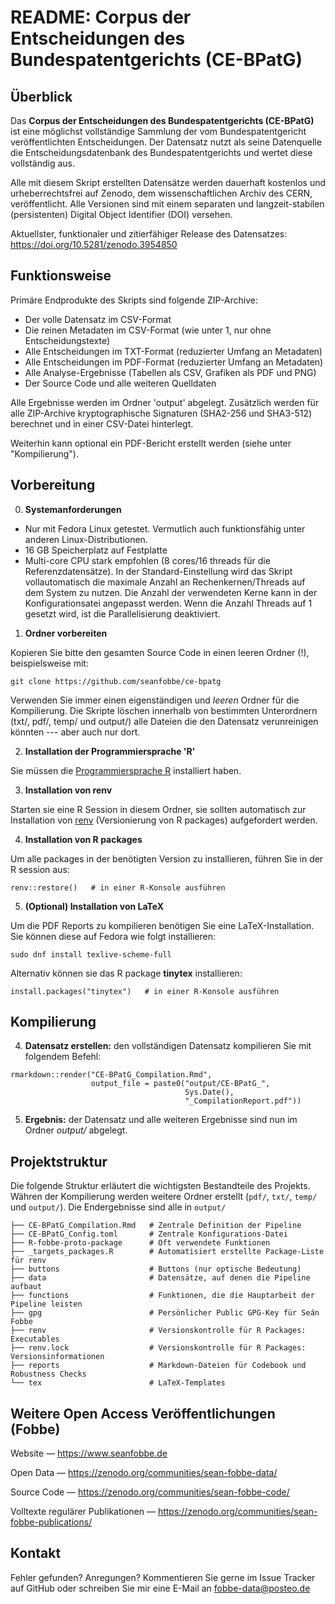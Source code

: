 # README: Corpus der Entscheidungen des Bundespatentgerichts (CE-BPatG)


## Überblick

Das **Corpus der Entscheidungen des Bundespatentgerichts (CE-BPatG)** ist eine möglichst vollständige Sammlung der vom Bundespatentgericht veröffentlichten Entscheidungen. Der Datensatz nutzt als seine Datenquelle die Entscheidungsdatenbank des Bundespatentgerichts und wertet diese vollständig aus.

Alle mit diesem Skript erstellten Datensätze werden dauerhaft kostenlos und urheberrechtsfrei auf Zenodo, dem wissenschaftlichen Archiv des CERN, veröffentlicht. Alle Versionen sind mit einem separaten und langzeit-stabilen (persistenten) Digital Object Identifier (DOI) versehen.

Aktuellster, funktionaler und zitierfähiger Release des Datensatzes: https://doi.org/10.5281/zenodo.3954850



## Funktionsweise

Primäre Endprodukte des Skripts sind folgende ZIP-Archive:
 
- Der volle Datensatz im CSV-Format
- Die reinen Metadaten im CSV-Format (wie unter 1, nur ohne Entscheidungstexte)
- Alle Entscheidungen im TXT-Format (reduzierter Umfang an Metadaten)
- Alle Entscheidungen im PDF-Format (reduzierter Umfang an Metadaten)
- Alle Analyse-Ergebnisse (Tabellen als CSV, Grafiken als PDF und PNG)
- Der Source Code und alle weiteren Quelldaten

Alle Ergebnisse werden im Ordner 'output' abgelegt. Zusätzlich werden für alle ZIP-Archive kryptographische Signaturen (SHA2-256 und SHA3-512) berechnet und in einer CSV-Datei hinterlegt. 

Weiterhin kann optional ein PDF-Bericht erstellt werden (siehe unter "Kompilierung").


## Vorbereitung

0. **Systemanforderungen**

- Nur mit Fedora Linux getestet. Vermutlich auch funktionsfähig unter anderen Linux-Distributionen.
- 16 GB Speicherplatz auf Festplatte
- Multi-core CPU stark empfohlen (8 cores/16 threads für die Referenzdatensätze). In der Standard-Einstellung wird das Skript vollautomatisch die maximale Anzahl an Rechenkernen/Threads auf dem System zu nutzen. Die Anzahl der verwendeten Kerne kann in der Konfigurationsatei angepasst werden. Wenn die Anzahl Threads auf 1 gesetzt wird, ist die Parallelisierung deaktiviert.

1. **Ordner vorbereiten** 

Kopieren Sie bitte den gesamten Source Code in einen leeren Ordner (!), beispielsweise mit:

```
git clone https://github.com/seanfobbe/ce-bpatg
```

Verwenden Sie immer einen eigenständigen und *leeren* Ordner für die Kompilierung. Die Skripte löschen innerhalb von bestimmten Unterordnern (txt/, pdf/, temp/ und output/) alle Dateien die den Datensatz verunreinigen könnten --- aber auch nur dort.

2. **Installation der Programmiersprache 'R'**

Sie müssen die [Programmiersprache R](https://www.r-project.org/) installiert haben.


3. **Installation von renv** 

Starten sie eine R Session in diesem Ordner, sie sollten automatisch zur Installation von [renv](https://rstudio.github.io/renv/articles/renv.html) (Versionierung von R packages) aufgefordert werden.


4. **Installation von R packages**

Um alle packages in der benötigten Version zu installieren, führen Sie in der R session aus:

```
renv::restore()   # in einer R-Konsole ausführen
```

5. **(Optional) Installation von LaTeX**

Um die PDF Reports zu kompilieren benötigen Sie eine LaTeX-Installation. Sie können diese auf Fedora wie folgt installieren:

```
sudo dnf install texlive-scheme-full
```

Alternativ können sie das R package **tinytex** installieren:

```
install.packages("tinytex")   # in einer R-Konsole ausführen
```



## Kompilierung



4. **Datensatz erstellen:** den vollständigen Datensatz kompilieren Sie mit folgendem Befehl:

```
rmarkdown::render("CE-BPatG_Compilation.Rmd",
                  output_file = paste0("output/CE-BPatG_",
                                       Sys.Date(),
                                       "_CompilationReport.pdf"))
```

5. **Ergebnis:** der Datensatz und alle weiteren Ergebnisse sind nun im Ordner *output/* abgelegt.



## Projektstruktur

Die folgende Struktur erläutert die wichtigsten Bestandteile des Projekts. Währen der Kompilierung werden weitere Ordner erstellt (`pdf/`, `txt/`, `temp/` und `output/`). Die Endergebnisse sind alle in `output/`
 
``` 
├── CE-BPatG_Compilation.Rmd   # Zentrale Definition der Pipeline
├── CE-BPatG_Config.toml       # Zentrale Konfigurations-Datei
├── R-fobbe-proto-package      # Oft verwendete Funktionen 
├── _targets_packages.R        # Automatisiert erstellte Package-Liste für renv
├── buttons                    # Buttons (nur optische Bedeutung)
├── data                       # Datensätze, auf denen die Pipeline aufbaut
├── functions                  # Funktionen, die die Hauptarbeit der Pipeline leisten
├── gpg                        # Persönlicher Public GPG-Key für Seán Fobbe
├── renv                       # Versionskontrolle für R Packages: Executables
├── renv.lock                  # Versionskontrolle für R Packages: Versionsinformationen
├── reports                    # Markdown-Dateien für Codebook und Robustness Checks
└── tex                        # LaTeX-Templates

```




 
## Weitere Open Access Veröffentlichungen (Fobbe)

Website — https://www.seanfobbe.de

Open Data  —  https://zenodo.org/communities/sean-fobbe-data/

Source Code  —  https://zenodo.org/communities/sean-fobbe-code/

Volltexte regulärer Publikationen  —  https://zenodo.org/communities/sean-fobbe-publications/



## Kontakt

Fehler gefunden? Anregungen? Kommentieren Sie gerne im Issue Tracker auf GitHub oder schreiben Sie mir eine E-Mail an [fobbe-data@posteo.de](fobbe-data@posteo.de)
